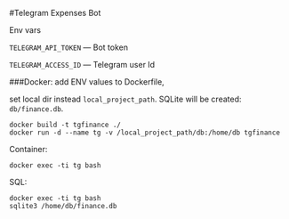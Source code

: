 #Telegram Expenses Bot


Env vars

`TELEGRAM_API_TOKEN` — Bot token

`TELEGRAM_ACCESS_ID` — Telegram user Id


###Docker:
add ENV values to Dockerfile, 

set local dir instead `local_project_path`. 
SQLite will be created: `db/finance.db`.

```
docker build -t tgfinance ./
docker run -d --name tg -v /local_project_path/db:/home/db tgfinance
```

Container:

```
docker exec -ti tg bash
```

SQL:

```
docker exec -ti tg bash
sqlite3 /home/db/finance.db
```


